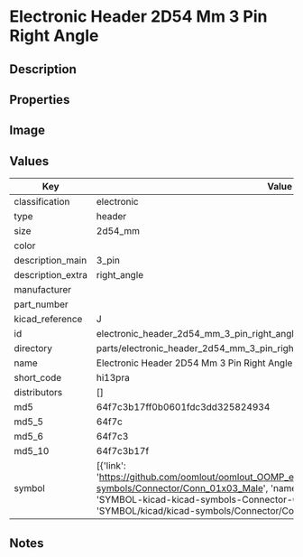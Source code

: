 # Electronic Header 2D54 Mm 3 Pin Right Angle

## Description

## Properties


## Image


## Values

| Key | Value |
| --- | --- |
| classification | electronic |
| type | header |
| size | 2d54_mm |
| color |  |
| description_main | 3_pin |
| description_extra | right_angle |
| manufacturer |  |
| part_number |  |
| kicad_reference | J |
| id | electronic_header_2d54_mm_3_pin_right_angle |
| directory | parts/electronic_header_2d54_mm_3_pin_right_angle |
| name | Electronic Header 2D54 Mm 3 Pin Right Angle |
| short_code | hi13pra |
| distributors | [] |
| md5 | 64f7c3b17ff0b0601fdc3dd325824934 |
| md5_5 | 64f7c |
| md5_6 | 64f7c3 |
| md5_10 | 64f7c3b17f |
| symbol | [{'link': 'https://github.com/oomlout/oomlout_OOMP_eda_V2/tree/main/SYMBOL/kicad/kicad-symbols/Connector/Conn_01x03_Male', 'name': 'Connector : Conn_01x03_Male', 'id': 'SYMBOL-kicad-kicad-symbols-Connector-Conn_01x03_Male', 'directory': 'SYMBOL/kicad/kicad-symbols/Connector/Conn_01x03_Male/'}] |

## Notes

